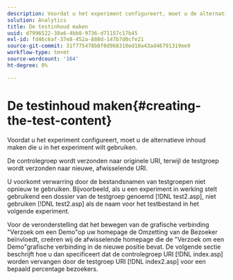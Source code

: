 ```yaml
---
description: Voordat u het experiment configureert, moet u de alternatieve inhoud maken die u in het experiment wilt gebruiken.
solution: Analytics
title: De testinhoud maken
uuid: d7996522-38a6-4bb8-9736-d71157c17b45
exl-id: fd46c6af-37e8-452a-880d-147b7d0cfe21
source-git-commit: 31f775478b0f0d968310ed10a43ad46791319ee9
workflow-type: tm+mt
source-wordcount: '164'
ht-degree: 0%

---
```


# De testinhoud maken{#creating-the-test-content}

Voordat u het experiment configureert, moet u de alternatieve inhoud maken die u in het experiment wilt gebruiken.

De controlegroep wordt verzonden naar originele URI, terwijl de testgroep wordt verzonden naar nieuwe, afwisselende URI.

U voorkomt verwarring door de bestandsnamen van testgroepen niet opnieuw te gebruiken. Bijvoorbeeld, als u een experiment in werking stelt gebruikend een dossier van de testgroep genoemd [!DNL test2.asp], niet gebruiken [!DNL test2.asp] als de naam voor het testbestand in het volgende experiment.

Voor de veronderstelling dat het bewegen van de grafische verbinding &quot;Verzoek om een Demo&quot;op uw homepage de Omzetting van de Bezoeker beïnvloedt, creëren wij de afwisselende homepage die de &quot;Verzoek om een Demo&quot;grafische verbinding in de nieuwe positie bevat. De volgende sectie beschrijft hoe u dan specificeert dat de controlegroep URI [!DNL index.asp] worden vervangen door de testgroep URI [!DNL index2.asp] voor een bepaald percentage bezoekers.
